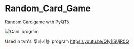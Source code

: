 # Random_Card_Game
Random Card game with PyQT5

![Card_program](https://user-images.githubusercontent.com/103159309/162109071-50f70095-0364-444b-90ac-fb0db55aafcb.png)

Used in tvn's '투자지능' program
https://youtu.be/QIy1lSUjR0Q

